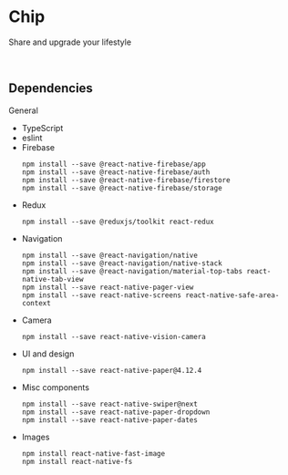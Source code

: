 # Chip
Share and upgrade your lifestyle

<br/>

## Dependencies
General
- TypeScript
- eslint
- Firebase
    ```
    npm install --save @react-native-firebase/app
    npm install --save @react-native-firebase/auth
    npm install --save @react-native-firebase/firestore
    npm install --save @react-native-firebase/storage
    ```
- Redux
    ```
    npm install --save @reduxjs/toolkit react-redux
    ```
- Navigation
    ```
    npm install --save @react-navigation/native
    npm install --save @react-navigation/native-stack
    npm install --save @react-navigation/material-top-tabs react-native-tab-view
    npm install --save react-native-pager-view
    npm install --save react-native-screens react-native-safe-area-context
    ```
- Camera
    ```
    npm install --save react-native-vision-camera
    ```
- UI and design
    ```
    npm install --save react-native-paper@4.12.4
    ```
- Misc components
    ```
    npm install --save react-native-swiper@next
    npm install --save react-native-paper-dropdown
    npm install --save react-native-paper-dates
    ```
- Images
    ```
    npm install react-native-fast-image
    npm install react-native-fs
    ```
